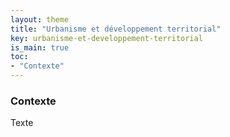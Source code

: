 ```yaml
---
layout: theme
title: "Urbanisme et développement territorial"
key: urbanisme-et-developpement-territorial
is_main: true
toc:
- "Contexte"
---
```


### Contexte

Texte